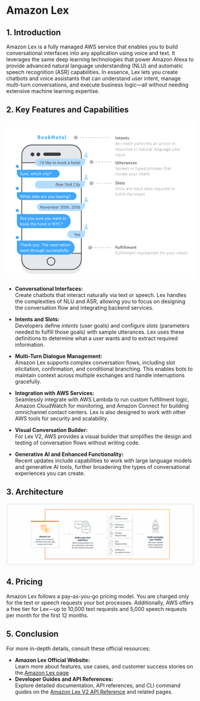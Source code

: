 # Amazon Lex

## 1. Introduction

Amazon Lex is a fully managed AWS service that enables you to build conversational interfaces into any application using voice and text. It leverages the same deep learning technologies that power Amazon Alexa to provide advanced natural language understanding (NLU) and automatic speech recognition (ASR) capabilities. In essence, Lex lets you create chatbots and voice assistants that can understand user intent, manage multi-turn conversations, and execute business logic—all without needing extensive machine learning expertise.

## 2. Key Features and Capabilities

![amazon-lex](./_assets/amazon-lex.png)

- **Conversational Interfaces:**  
    Create chatbots that interact naturally via text or speech. Lex handles the complexities of NLU and ASR, allowing you to focus on designing the conversation flow and integrating backend services.
    
- **Intents and Slots:**  
    Developers define _intents_ (user goals) and configure _slots_ (parameters needed to fulfill those goals) with sample utterances. Lex uses these definitions to determine what a user wants and to extract required information.  
    
- **Multi-Turn Dialogue Management:**  
    Amazon Lex supports complex conversation flows, including slot elicitation, confirmation, and conditional branching. This enables bots to maintain context across multiple exchanges and handle interruptions gracefully.
     
- **Integration with AWS Services:**  
    Seamlessly integrate with AWS Lambda to run custom fulfillment logic, Amazon CloudWatch for monitoring, and Amazon Connect for building omnichannel contact centers. Lex is also designed to work with other AWS tools for security and scalability.  
    
- **Visual Conversation Builder:**  
    For Lex V2, AWS provides a visual builder that simplifies the design and testing of conversation flows without writing code.
    
- **Generative AI and Enhanced Functionality:**  
    Recent updates include capabilities to work with large language models and generative AI tools, further broadening the types of conversational experiences you can create.

## 3. Architecture

![amazon-lex-arch](./_assets/amazon-lex-arch.png)

## 4. Pricing  

Amazon Lex follows a pay-as-you-go pricing model. You are charged only for the text or speech requests your bot processes. Additionally, AWS offers a free tier for Lex—up to 10,000 text requests and 5,000 speech requests per month for the first 12 months.

## 5. Conclusion

For more in-depth details, consult these official resources:

- **Amazon Lex Official Website:**  
    Learn more about features, use cases, and customer success stories on the [Amazon Lex page](https://aws.amazon.com/lex/)
- **Developer Guides and API References:**  
    Explore detailed documentation, API references, and CLI command guides on the [Amazon Lex V2 API Reference](https://docs.aws.amazon.com/lexv2/latest/APIReference/welcome.html) and related pages.